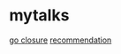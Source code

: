 mytalks
=======
[go closure](http://talks.godoc.org/github.com/being23/mytalks/example/closure_with_go.slide)
[recommendation](http://talks.godoc.org/github.com/being23/mytalks/example/recommendation.slide)